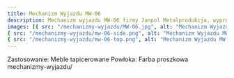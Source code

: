 ```yaml
---
title: Mechanizm Wyjazdu MW-06
description: Mechanizm wyjazdu MW-06 firmy Janpol Metalprodukcja, wyprodukowany jest do mebli tapicerowanych. Wykonany jest ze stali pokrytej farbą proszkową.
images: [{ src: "/mechanizmy-wyjazdu/MW-06.jpg", alt: "Mechanizm Wyjazdu MW-06" },
{ src: "/mechanizmy-wyjazdu/mw-06-side.png", alt: "Mechanizm Wyjazdu MW-06" },
{ src: "/mechanizmy-wyjazdu/mw-06-top.png", alt: "Mechanizm Wyjazdu MW-06" }]
---
```


Zastosowanie: Meble tapicerowane
Powłoka: Farba proszkowa
mechanizmy-wyjazdu/
